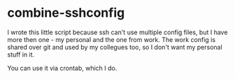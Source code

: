 # combine-sshconfig

I wrote this little script because ssh can't use multiple config files, but I have more then one - my personal and the one from work. The work config is shared over git and used by my collegues too, so I don't want my personal stuff in it.

You can use it via crontab, which I do.
